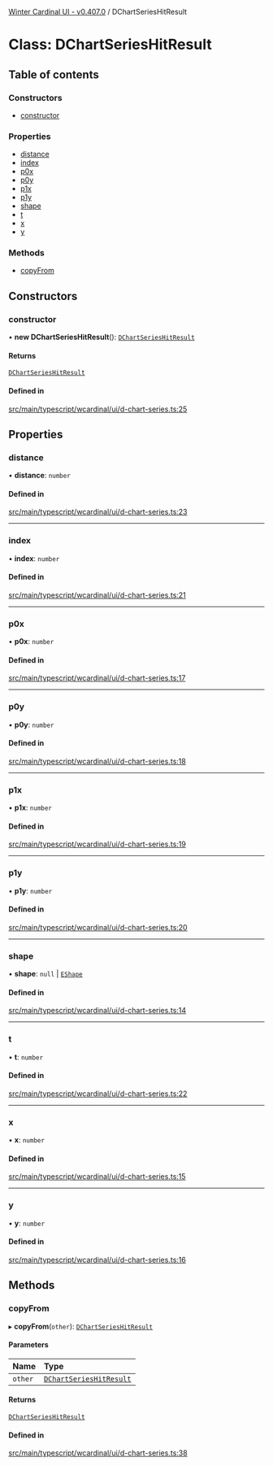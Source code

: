 [Winter Cardinal UI - v0.407.0](../index.md) / DChartSeriesHitResult

# Class: DChartSeriesHitResult

## Table of contents

### Constructors

- [constructor](DChartSeriesHitResult.md#constructor)

### Properties

- [distance](DChartSeriesHitResult.md#distance)
- [index](DChartSeriesHitResult.md#index)
- [p0x](DChartSeriesHitResult.md#p0x)
- [p0y](DChartSeriesHitResult.md#p0y)
- [p1x](DChartSeriesHitResult.md#p1x)
- [p1y](DChartSeriesHitResult.md#p1y)
- [shape](DChartSeriesHitResult.md#shape)
- [t](DChartSeriesHitResult.md#t)
- [x](DChartSeriesHitResult.md#x)
- [y](DChartSeriesHitResult.md#y)

### Methods

- [copyFrom](DChartSeriesHitResult.md#copyfrom)

## Constructors

### constructor

• **new DChartSeriesHitResult**(): [`DChartSeriesHitResult`](DChartSeriesHitResult.md)

#### Returns

[`DChartSeriesHitResult`](DChartSeriesHitResult.md)

#### Defined in

[src/main/typescript/wcardinal/ui/d-chart-series.ts:25](https://github.com/winter-cardinal/winter-cardinal-ui/blob/v0.407.0/src/main/typescript/wcardinal/ui/d-chart-series.ts#L25)

## Properties

### distance

• **distance**: `number`

#### Defined in

[src/main/typescript/wcardinal/ui/d-chart-series.ts:23](https://github.com/winter-cardinal/winter-cardinal-ui/blob/v0.407.0/src/main/typescript/wcardinal/ui/d-chart-series.ts#L23)

___

### index

• **index**: `number`

#### Defined in

[src/main/typescript/wcardinal/ui/d-chart-series.ts:21](https://github.com/winter-cardinal/winter-cardinal-ui/blob/v0.407.0/src/main/typescript/wcardinal/ui/d-chart-series.ts#L21)

___

### p0x

• **p0x**: `number`

#### Defined in

[src/main/typescript/wcardinal/ui/d-chart-series.ts:17](https://github.com/winter-cardinal/winter-cardinal-ui/blob/v0.407.0/src/main/typescript/wcardinal/ui/d-chart-series.ts#L17)

___

### p0y

• **p0y**: `number`

#### Defined in

[src/main/typescript/wcardinal/ui/d-chart-series.ts:18](https://github.com/winter-cardinal/winter-cardinal-ui/blob/v0.407.0/src/main/typescript/wcardinal/ui/d-chart-series.ts#L18)

___

### p1x

• **p1x**: `number`

#### Defined in

[src/main/typescript/wcardinal/ui/d-chart-series.ts:19](https://github.com/winter-cardinal/winter-cardinal-ui/blob/v0.407.0/src/main/typescript/wcardinal/ui/d-chart-series.ts#L19)

___

### p1y

• **p1y**: `number`

#### Defined in

[src/main/typescript/wcardinal/ui/d-chart-series.ts:20](https://github.com/winter-cardinal/winter-cardinal-ui/blob/v0.407.0/src/main/typescript/wcardinal/ui/d-chart-series.ts#L20)

___

### shape

• **shape**: ``null`` \| [`EShape`](../interfaces/EShape.md)

#### Defined in

[src/main/typescript/wcardinal/ui/d-chart-series.ts:14](https://github.com/winter-cardinal/winter-cardinal-ui/blob/v0.407.0/src/main/typescript/wcardinal/ui/d-chart-series.ts#L14)

___

### t

• **t**: `number`

#### Defined in

[src/main/typescript/wcardinal/ui/d-chart-series.ts:22](https://github.com/winter-cardinal/winter-cardinal-ui/blob/v0.407.0/src/main/typescript/wcardinal/ui/d-chart-series.ts#L22)

___

### x

• **x**: `number`

#### Defined in

[src/main/typescript/wcardinal/ui/d-chart-series.ts:15](https://github.com/winter-cardinal/winter-cardinal-ui/blob/v0.407.0/src/main/typescript/wcardinal/ui/d-chart-series.ts#L15)

___

### y

• **y**: `number`

#### Defined in

[src/main/typescript/wcardinal/ui/d-chart-series.ts:16](https://github.com/winter-cardinal/winter-cardinal-ui/blob/v0.407.0/src/main/typescript/wcardinal/ui/d-chart-series.ts#L16)

## Methods

### copyFrom

▸ **copyFrom**(`other`): [`DChartSeriesHitResult`](DChartSeriesHitResult.md)

#### Parameters

| Name | Type |
| :------ | :------ |
| `other` | [`DChartSeriesHitResult`](DChartSeriesHitResult.md) |

#### Returns

[`DChartSeriesHitResult`](DChartSeriesHitResult.md)

#### Defined in

[src/main/typescript/wcardinal/ui/d-chart-series.ts:38](https://github.com/winter-cardinal/winter-cardinal-ui/blob/v0.407.0/src/main/typescript/wcardinal/ui/d-chart-series.ts#L38)
